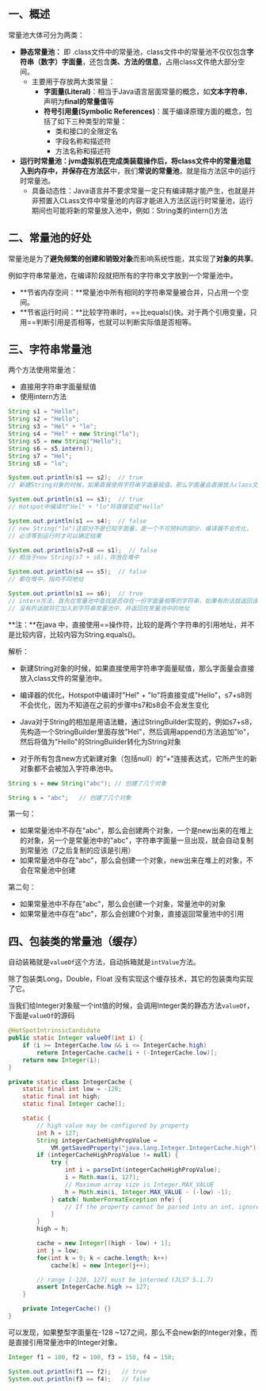 ## 一、概述

常量池大体可分为两类：

* **静态常量池：** 即 .class文件中的常量池，class文件中的常量池不仅仅包含**字符串（数字）字面量**，还包含**类、方法的信息**，占用class文件绝大部分空间。
  * 主要用于存放两大类常量：
    * **字面量(Literal)**：相当于Java语言层面常量的概念，如**文本字符串**，声明为**final的常量值**等
    * **符号引用量(Symbolic References)**：属于编译原理方面的概念，包括了如下三种类型的常量：
      * 类和接口的全限定名
      * 字段名称和描述符
      * 方法名称和描述符
* **运行时常量池：**jvm虚拟机在完成类装载操作后，将class文件中的常量池载入到内存中，并保存在**方法区**中，我们**常说的常量池**，就是指方法区中的运行时常量池。
  * 具备动态性：Java语言并不要求常量一定只有编译期才能产生，也就是并非预置入CLass文件中常量池的内容才能进入方法区运行时常量池，运行期间也可能将新的常量放入池中，例如：String类的intern()方法

## 二、常量池的好处

常量池是为了**避免频繁的创建和销毁对象**而影响系统性能，其实现了**对象的共享**。

例如字符串常量池，在编译阶段就把所有的字符串文字放到一个常量池中。

* **节省内存空间：**常量池中所有相同的字符串常量被合并，只占用一个空间。
* **节省运行时间：**比较字符串时，\==比equals()快。对于两个引用变量，只用\==判断引用是否相等，也就可以判断实际值是否相等。



## 三、字符串常量池

两个方法使用常量池：

* 直接用字符串字面量赋值
* 使用intern方法

```java
String s1 = "Hello";
String s2 = "Hello";
String s3 = "Hel" + "lo";
String s4 = "Hel" + new String("lo");
String s5 = new String("Hello");
String s6 = s5.intern();
String s7 = "Hel";
String s8 = "lo";

System.out.println(s1 == s2);  // true
// 新建String对象的时候，如果直接使用字符串字面量赋值，那么字面量会直接放入class文件的常量池中。

System.out.println(s1 == s3);  // true
// Hotspot中编译时"Hel" + "lo"将直接变成"Hello"

System.out.println(s1 == s4);  // false
// new String("lo")这部分不是已知字面量，是一个不可预料的部分，编译器不会优化，
// 必须等到运行时才可以确定结果

System.out.println(s7+s8 == s1);  // false
// 相当于new String(s7 + s8)，存放在堆中

System.out.println(s4 == s5);  // false
// 都在堆中，指向不同地址

System.out.println(s1 == s6);  // true
// intern方法，首先在常量池中查找是否存在一份字面量相等的字符串，如果有的话就返回该字符串的引用，
// 没有的话就将它加入到字符串常量池中，并返回在常量池中的地址
```

**注：**在java 中，直接使用==操作符，比较的是两个字符串的引用地址，并不是比较内容，比较内容为String.equals()。

解析：

* 新建String对象的时候，如果直接使用字符串字面量赋值，那么字面量会直接放入class文件的常量池中。

* 编译器的优化，Hotspot中编译时"Hel" + "lo"将直接变成"Hello"，s7+s8则不会优化，因为不知道在之前的步骤中s7和s8会不会发生变化
* Java对于String的相加是用语法糖，通过StringBuilder实现的，例如s7+s8，先构造一个StringBuilder里面存放"Hel"，然后调用append()方法追加"lo"，然后将值为"Hello"的StringBuilder转化为String对象

* 对于所有包含new方式新建对象（包括null）的“+”连接表达式，它所产生的新对象都不会被加入字符串池中。



```java
String s = new String("abc"); // 创建了几个对象

String s = "abc";	// 创建了几个对象
```

第一句：

* 如果常量池中不存在"abc"，那么会创建两个对象，一个是new出来的在堆上的对象，另一个是常量池中的"abc"，字符串字面量一旦出现，就会自动复制到常量池（7之后复制的应该是引用）
* 如果常量池中存在"abc"，那么会创建一个对象，new出来在堆上的对象，不会在常量池中创建

第二句：

* 如果常量池中不存在"abc"，那么会创建一个对象，常量池中的对象
* 如果常量池中存在"abc"，那么会创建0个对象，直接返回常量池中的引用



## 四、包装类的常量池（缓存）

自动装箱就是`valueOf`这个方法，自动拆箱就是`intValue`方法。

除了包装类Long，Double，Float 没有实现这个缓存技术，其它的包装类均实现了它。

当我们给Integer对象赋一个int值的时候，会调用Integer类的静态方法`valueOf`，下面是`valueOf`的源码

```java
@HotSpotIntrinsicCandidate
public static Integer valueOf(int i) {
    if (i >= IntegerCache.low && i <= IntegerCache.high)
        return IntegerCache.cache[i + (-IntegerCache.low)];
    return new Integer(i);
}
```

```java
private static class IntegerCache {
    static final int low = -128;
    static final int high;
    static final Integer cache[];

    static {
        // high value may be configured by property
        int h = 127;
        String integerCacheHighPropValue =
            VM.getSavedProperty("java.lang.Integer.IntegerCache.high");
        if (integerCacheHighPropValue != null) {
            try {
                int i = parseInt(integerCacheHighPropValue);
                i = Math.max(i, 127);
                // Maximum array size is Integer.MAX_VALUE
                h = Math.min(i, Integer.MAX_VALUE - (-low) -1);
            } catch( NumberFormatException nfe) {
                // If the property cannot be parsed into an int, ignore it.
            }
        }
        high = h;

        cache = new Integer[(high - low) + 1];
        int j = low;
        for(int k = 0; k < cache.length; k++)
            cache[k] = new Integer(j++);

        // range [-128, 127] must be interned (JLS7 5.1.7)
        assert IntegerCache.high >= 127;
    }

    private IntegerCache() {}
}
```

可以发现，如果整型字面量在-128 ~127之间，那么不会new新的Integer对象，而是直接引用常量池中的Integer对象。

```java
Integer f1 = 100, f2 = 100, f3 = 150, f4 = 150;

System.out.println(f1 == f2);	// true
System.out.println(f3 == f4);	// false
```

